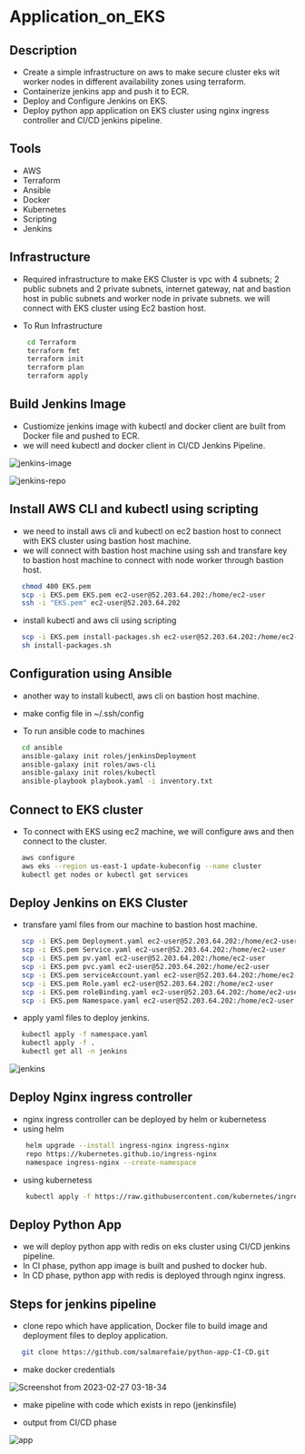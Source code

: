 # Application_on_EKS

## Description
- Create a simple infrastructure on aws to make secure cluster eks wit worker nodes in different availability zones using terraform.
- Containerize jenkins app and push it to ECR.
- Deploy and Configure Jenkins on EKS.
- Deploy python app application on EKS cluster using nginx ingress controller and CI/CD jenkins pipeline.


## Tools
- AWS
- Terraform
- Ansible
- Docker 
- Kubernetes
- Scripting 
- Jenkins


## Infrastructure
- Required infrastructure to make EKS Cluster is vpc with 4 subnets; 2 public subnets and 2 private subnets, internet gateway, nat and bastion host in public subnets and worker node in private subnets. we will connect with EKS cluster using Ec2 bastion host.

- To Run Infrastructure 

  ```bash      
   cd Terraform
   terraform fmt
   terraform init
   terraform plan
   terraform apply
  ```
  
## Build Jenkins Image
- Custiomize jenkins image with kubectl and docker client are built from Docker file and pushed to ECR. 
- we will need kubectl and docker client in CI/CD Jenkins Pipeline.
  
![jenkins-image](https://github.com/salmarefaie/Application_on_EKS/assets/76884936/cdb7d34d-8021-4484-8018-e38061088794)

![jenkins-repo](https://github.com/salmarefaie/Application_on_EKS/assets/76884936/d06c86be-cb31-46da-93ec-33260b4bbb5a)

## Install AWS CLI and kubectl using scripting
- we need to install aws cli and kubectl on ec2 bastion host to connect with EKS cluster using bastion host machine.
- we will connect with bastion host machine using ssh and transfare key to bastion host machine to connect with node worker through bastion host.

 ```bash      
    chmod 400 EKS.pem
    scp -i EKS.pem EKS.pem ec2-user@52.203.64.202:/home/ec2-user
    ssh -i "EKS.pem" ec2-user@52.203.64.202
  ```
  
- install kubectl and aws cli using scripting

 ```bash      
    scp -i EKS.pem install-packages.sh ec2-user@52.203.64.202:/home/ec2-user
    sh install-packages.sh
 ```

## Configuration using Ansible
- another way to install kubectl, aws cli on bastion host machine.
- make config file in ~/.ssh/config


- To run ansible code to machines
 
 ```bash
    cd ansible
    ansible-galaxy init roles/jenkinsDeployment
    ansible-galaxy init roles/aws-cli
    ansible-galaxy init roles/kubectl
    ansible-playbook playbook.yaml -i inventory.txt
 ```
 
 ## Connect to EKS cluster
 - To connect with EKS using ec2 machine, we will configure aws and then connect to the cluster.
 
 ```bash
    aws configure
    aws eks --region us-east-1 update-kubeconfig --name cluster
    kubectl get nodes or kubectl get services
 ```
 
 ## Deploy Jenkins on EKS Cluster
 - transfare yaml files from our machine to bastion host machine.
 
 ```bash
    scp -i EKS.pem Deployment.yaml ec2-user@52.203.64.202:/home/ec2-user
    scp -i EKS.pem Service.yaml ec2-user@52.203.64.202:/home/ec2-user
    scp -i EKS.pem pv.yaml ec2-user@52.203.64.202:/home/ec2-user
    scp -i EKS.pem pvc.yaml ec2-user@52.203.64.202:/home/ec2-user
    scp -i EKS.pem serviceAccount.yaml ec2-user@52.203.64.202:/home/ec2-user
    scp -i EKS.pem Role.yaml ec2-user@52.203.64.202:/home/ec2-user
    scp -i EKS.pem roleBinding.yaml ec2-user@52.203.64.202:/home/ec2-user
    scp -i EKS.pem Namespace.yaml ec2-user@52.203.64.202:/home/ec2-user
 ```
 - apply yaml files to deploy jenkins.
 
 ```bash
    kubectl apply -f namespace.yaml
    kubectl apply -f .
    kubectl get all -n jenkins
 ```
 ![jenkins](https://github.com/salmarefaie/Application_on_EKS/assets/76884936/fb9c1db7-dca2-44e9-a30b-50287ee239a7)


## Deploy Nginx ingress controller
- nginx ingress controller can be deployed by helm or kubernetess
- using helm
```bash
    helm upgrade --install ingress-nginx ingress-nginx 
    repo https://kubernetes.github.io/ingress-nginx 
    namespace ingress-nginx --create-namespace
 ```
 - using kubernetess
 ```bash
     kubectl apply -f https://raw.githubusercontent.com/kubernetes/ingress-nginx/controller-v1.7.1/deploy/static/provider/cloud/deploy.yaml
 ```

## Deploy Python App
- we will deploy python app with redis on eks cluster using CI/CD jenkins pipeline.
- In CI phase, python app image is built and pushed to docker hub.
- In CD phase, python app with redis is deployed through nginx ingress.


## Steps for jenkins pipeline
- clone repo which have application, Docker file to build image and deployment files to deploy application.

```bash
   git clone https://github.com/salmarefaie/python-app-CI-CD.git
```

- make docker credentials 

![Screenshot from 2023-02-27 03-18-34](https://user-images.githubusercontent.com/76884936/221498361-e8aac26d-f8f4-440f-b2d8-3e6dad76d790.png)

- make pipeline with code which exists in repo (jenkinsfile)

- output from CI/CD phase 

![app](https://github.com/salmarefaie/Application_on_EKS/assets/76884936/00543eeb-5608-4312-87cf-eef3c43e46f6)
